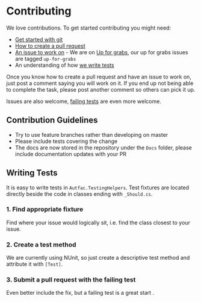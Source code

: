 # Contributing

We love contributions. To get started contributing you might need:

 - [Get started with git](http://rogerdudler.github.io/git-guide)
 - [How to create a pull request](https://help.github.com/articles/using-pull-requests)
 - [An issue to work on](https://github.com/awesome-inc/Autofac.TestingHelpers/labels/up-for-grabs) - We are on [Up for grabs](http://up-for-grabs.net/), our up for grabs issues are tagged `up-for-grabs`
 - An understanding of how [we write tests](#writing-tests)

Once you know how to create a pull request and have an issue to work on, just post a comment saying you will work on it.
If you end up not being able to complete the task, please post another comment so others can pick it up.

Issues are also welcome, [failing tests](#writing-tests) are even more welcome.

## Contribution Guidelines

 - Try to use feature branches rather than developing on master
 - Please include tests covering the change
 - The docs are now stored in the repository under the `Docs` folder, please include documentation updates with your PR

## Writing Tests

It is easy to write tests in `Autfac.TestingHelpers`. Test fixtures are located directly beside the code in classes ending with `_Should.cs`.

### 1. Find appropriate fixture
Find where your issue would logically sit, i.e. find the class closest to your issue.

### 2. Create a test method
We are currently using NUnit, so just create a descriptive test method and attribute it with `[Test]`.

### 3. Submit a pull request with the failing test
Even better include the fix, but a failing test is a great start .